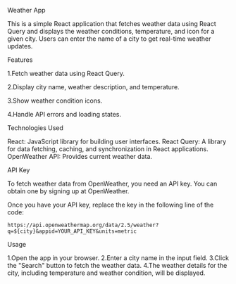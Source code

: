 Weather App



This is a simple React application that fetches weather data using React Query and displays the weather conditions, temperature, and icon for a given city. Users can enter the name of a city to get real-time weather updates.

Features

1.Fetch weather data using React Query.

2.Display city name, weather description, and temperature.

3.Show weather condition icons.

4.Handle API errors and loading states.

Technologies Used

React: JavaScript library for building user interfaces.
React Query: A library for data fetching, caching, and synchronization in React applications.
OpenWeather API: Provides current weather data.

API Key

To fetch weather data from OpenWeather, you need an API key. You can obtain one by signing up at OpenWeather.

Once you have your API key, replace the key in the following line of the code:

`https://api.openweathermap.org/data/2.5/weather?q=${city}&appid=YOUR_API_KEY&units=metric`


Usage

1.Open the app in your browser.
2.Enter a city name in the input field.
3.Click the "Search" button to fetch the weather data.
4.The weather details for the city, including temperature and weather condition, will be displayed.
